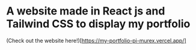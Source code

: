 # A website made in React js and Tailwind CSS to display my portfolio
(Check out the website here!)[https://my-portfolio-pi-murex.vercel.app/]
